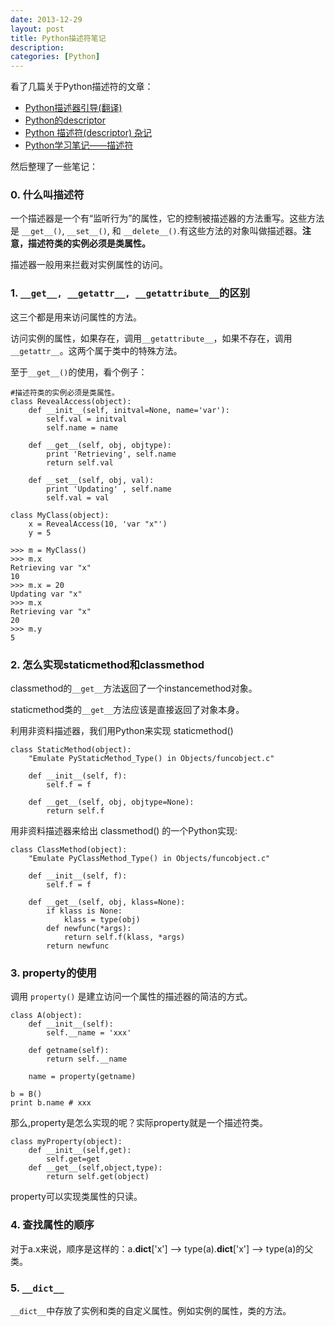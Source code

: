 ```yaml
---
date: 2013-12-29
layout: post
title: Python描述符笔记
description: 
categories: [Python]
---
```


看了几篇关于Python描述符的文章：

* [Python描述器引导(翻译)](https://pyzh.readthedocs.org/en/latest/Descriptor-HOW-TO-Guide.html)
* [Python的descriptor](http://jjz.iteye.com/blog/284941)
* [Python 描述符(descriptor) 杂记](https://blog.tonyseek.com/post/notes-about-python-descriptor/)
* [Python学习笔记——描述符](http://www.cnblogs.com/rubylouvre/archive/2011/06/30/2093916.html)

然后整理了一些笔记：

### 0. 什么叫描述符

一个描述器是一个有“监听行为”的属性，它的控制被描述器的方法重写。这些方法是 `__get__()`, `__set__()`, 和 `__delete__()`.有这些方法的对象叫做描述器。**注意，描述符类的实例必须是类属性。**

描述器一般用来拦截对实例属性的访问。

### 1. `__get__, __getattr__, __getattribute__`的区别
这三个都是用来访问属性的方法。

访问实例的属性，如果存在，调用`__getattribute__`，如果不存在，调用`__getattr__`。这两个属于类中的特殊方法。

至于`__get__()`的使用，看个例子：

    #描述符类的实例必须是类属性。
    class RevealAccess(object):
        def __init__(self, initval=None, name='var'):
            self.val = initval
            self.name = name
    
        def __get__(self, obj, objtype):
            print 'Retrieving', self.name
            return self.val
    
        def __set__(self, obj, val):
            print 'Updating' , self.name
            self.val = val
    
    class MyClass(object):
        x = RevealAccess(10, 'var "x"')
        y = 5
    
    >>> m = MyClass()
    >>> m.x
    Retrieving var "x"
    10
    >>> m.x = 20
    Updating var "x"
    >>> m.x
    Retrieving var "x"
    20
    >>> m.y
    5

### 2. 怎么实现staticmethod和classmethod

classmethod的`__get__`方法返回了一个instancemethod对象。

staticmethod类的`__get__`方法应该是直接返回了对象本身。

利用非资料描述器，我们用Python来实现 staticmethod()

    class StaticMethod(object):
        "Emulate PyStaticMethod_Type() in Objects/funcobject.c"
    
        def __init__(self, f):
            self.f = f
    
        def __get__(self, obj, objtype=None):
            return self.f

用非资料描述器来给出 classmethod() 的一个Python实现:

    class ClassMethod(object):
        "Emulate PyClassMethod_Type() in Objects/funcobject.c"
    
        def __init__(self, f):
            self.f = f
    
        def __get__(self, obj, klass=None):
            if klass is None:
                klass = type(obj)
            def newfunc(*args):
                return self.f(klass, *args)
            return newfunc

### 3. property的使用

调用 `property()` 是建立访问一个属性的描述器的简洁的方式。

    class A(object):
        def __init__(self):
            self.__name = 'xxx'
        
        def getname(self):
            return self.__name
            
        name = property(getname)
    
    b = B()
    print b.name # xxx

那么,property是怎么实现的呢？实际property就是一个描述符类。

    class myProperty(object):  
        def __init__(self,get):  
            self.get=get  
        def __get__(self,object,type):  
            return self.get(object)  

property可以实现类属性的只读。

### 4. 查找属性的顺序

对于a.x来说，顺序是这样的：a.__dict__['x'] —> type(a).__dict__['x'] —> type(a)的父类。

### 5. `__dict__`

`__dict__`中存放了实例和类的自定义属性。例如实例的属性，类的方法。

